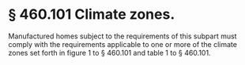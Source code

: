 # § 460.101   Climate zones.

Manufactured homes subject to the requirements of this subpart must comply with the requirements applicable to one or more of the climate zones set forth in figure 1 to § 460.101 and table 1 to § 460.101.


